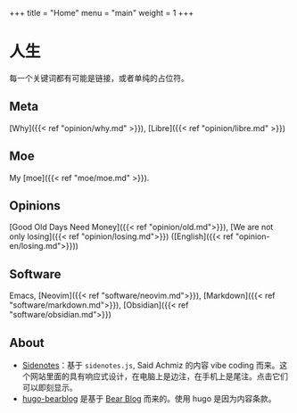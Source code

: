 +++
title = "Home"
menu = "main"
weight = 1
+++

# 人生

每一个关键词都有可能是链接，或者单纯的占位符。

## Meta

[Why]({{< ref "opinion/why.md" >}}), [Libre]({{< ref "opinion/libre.md" >}})

## Moe

My [moe]({{< ref "moe/moe.md" >}}).

## Opinions

[Good Old Days Need Money]({{< ref "opinion/old.md">}}), [We are not only losing]({{< ref "opinion/losing.md">}}) ([English]({{< ref "opinion-en/losing.md">}}))

## Software

Emacs, [Neovim]({{< ref "software/neovim.md">}}), [Markdown]({{< ref "software/markdown.md">}}), [Obsidian]({{< ref "software/obsidian.md">}})

## About

- [Sidenotes](https://gwern.net/sidenote)：基于 `sidenotes.js`, Said Achmiz 的内容 vibe coding 而来。这个网站里面的具有响应式设计，在电脑上是边注，在手机上是尾注。点击它们可以即刻显示。
- [hugo-bearblog](https://github.com/janraasch/hugo-bearblog) 是基于 [Bear Blog](https://bearblog.dev/) 而来的。使用 hugo 是因为内容条款。
